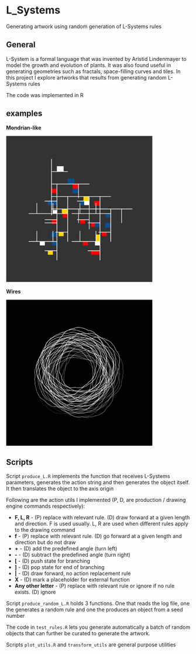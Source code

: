 # L_Systems
Generating artwork using random generation of L-Systems rules

## General
L-System is a formal language that was invented by Aristid Lindenmayer to model the growth and evolution of plants. It was also found useful in generating geometries such as fractals, space-filling curves and tiles. In this project I explore artworks that results from generating random L-Systems rules

The code was implemented in R

## examples

**Mondrian-like**

<img src="/examples/LS11_random2_6998.png" width="400" height="400" />

**Wires**

<img src="/examples/LS16_random8_97.png" width="400" height="400" />


## Scripts
Script `produce_L.R` implements the function that receives L-Systems parameters, generates the action string and then generates the object itself. It then translates the object to the axis origin

Following are the action utils I implemented (P, D, are production / drawing engine commands respectively):

* **F, L, R** - (P) replace with relevant rule. (D) draw forward at a given length and direction. F is used usually. L, R are used when different rules apply to the drawing command
* **f** -  (P) replace with relevant rule. (D) go forward at a given length and direction but do not draw
* **+** - (D) add the predefined angle (turn left)
* **-** - (D) subtract the predefined angle (turn right)
* **[** - (D) push state for branching
* **]** - (D) pop state for end of branching
* **|** - (D) draw forward, no action replacement rule
* **X** - (D) mark a placeholder for external function
* **Any other letter** - (P) replace with relevant rule or ignore if no rule exists. (D) ignore

Script `produce_random_L.R` holds 3 functions. One that reads the log file, one the generates a random rule and one the produces an object from a seed number

The code in `test_rules.R` lets you generate automatically a batch of random objects that can further be curated to generate the artwork. 

Scripts `plot_utils.R` and `transform_utils` are general purpose utilities
